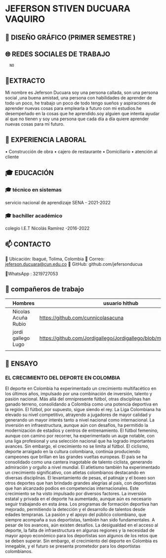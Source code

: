 #  JEFERSON STIVEN DUCUARA VAQUIRO 




##  📌  DISEÑO GRÁFICO (PRIMER SEMESTRE )



## 🌐 REDES SOCIALES DE TRABAJO

      NO

## 📄EXTRACTO 

Mi nombre es Jeferson Ducuara soy una persona callada, son una persona social ,una buena amistad, una persona con habilidades de aprender de todo un poco, he trabajo un poco de todo tengo sueños y aspiraciones de aprender nuevas cosas para emplearla a futuro con mi estudios.he desempeñado en la cosas que he aprendido.soy alguien que intenta ayudar al que no tienen y soy una persona que cada día a día quiere aprender nuevas cosas para mí futuro.

## 💼 EXPERIENCIA LABORAL 
• Construcción de obra
• cajero de restaurante 
• Domiciliario
•  atención al cliente 

## 🎓 EDUCACIÓN 
### 🎓 técnico en sistemas
servicio nacional de aprendizaje SENA - 2021-2022
### 🎓 bachiller académico 
 colegio I.E.T Nicolás Ramírez -2016-2022

 
## 📫 CONTACTO 
📍 Ubicación: Ibagué, Tolima, Colombia
📧 Correo: jeferson.ducuara@cun.edu.co
🔗 GitHub: github.com/jefersonducua

📱WhatsApp : 3219727053

## 👥  compañeros de trabajo 


|                |Hombres                       |   usuario hithub                     |
|----------------|-------------------------------|-----------------------------|
||  Nicolas Acuña Rubio        |https://github.com/cunnicolasacuna            |
|         |  jordi gallego Lugo          |https://github.com/Jordigallego/Jordigallego/blob/main/README.md+          |
|        ||


##   📝  ENSAYO 
  ### EL CRECIMIENTO DEL DEPORTE EN                     COLOMBIA
   
El deporte en Colombia ha experimentado un crecimiento multifacético en los últimos años,
impulsado por una combinación de inversión, talento y pasión nacional. Más allá del
omnipresente fútbol, otras disciplinas han ganado terreno, consolidando a Colombia como
una potencia deportiva en la región.
El fútbol, por supuesto, sigue siendo el rey. La Liga Colombiana ha elevado su nivel
competitivo, atrayendo a jugadores de mayor calidad y generando un mayor interés tanto a
nivel nacional como internacional. La inversión en infraestructura, aunque aún con desafíos,
ha permitido la modernización de estadios y centros de entrenamiento. El fútbol femenino,
aunque con camino por recorrer, ha experimentado un auge notable, con una liga
profesional y una selección nacional que ha logrado importantes avances.
Sin embargo, el crecimiento no se limita al fútbol. El ciclismo, deporte arraigado en la cultura
colombiana, continúa produciendo campeones que brillan en las grandes vueltas europeas.
El país se ha consolidado como una cantera inagotable de talento ciclista, generando
admiración y orgullo a nivel mundial.
El atletismo también ha experimentado un crecimiento significativo, con atletas colombianos
destacando en diversas disciplinas. El levantamiento de pesas, el patinaje y el boxeo son
otros deportes que han brindado grandes alegrías al país, con deportistas que han
alcanzado podios en competencias internacionales.
Este crecimiento se ha visto impulsado por diversos factores. La inversión estatal y privada
en el deporte ha aumentado, aunque aún es necesario seguir trabajando en esta área. Los
programas de formación deportiva han mejorado, permitiendo la detección y el desarrollo de
talentos desde edades tempranas. La pasión y el apoyo del público colombiano, que
siempre acompaña a sus deportistas, también han sido fundamentales.
A pesar de los avances, aún existen desafíos. La desigualdad en el acceso al deporte, la
falta de infraestructura en algunas regiones y la necesidad de mayor apoyo económico para
los deportistas son algunos de los retos que se deben superar. Sin embargo, el crecimiento
del deporte en Colombia es innegable, y el futuro se presenta prometedor para los
deportistas colombianos.


